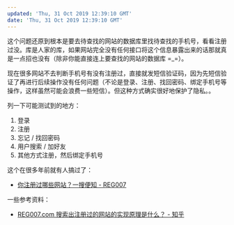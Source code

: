```yaml
---
updated: 'Thu, 31 Oct 2019 12:39:10 GMT'
date: 'Thu, 31 Oct 2019 12:39:10 GMT'
---
```


这个问题还原到根本是要去待查找的网站的数据库里找待查找的手机号，看看注册过没。库是人家的库，如果网站完全没有任何接口将这个信息暴露出来的话那就真是一点招也没有（除非你能直接连上要查找的网站的数据库 =\_=）。

现在很多网站不去判断手机号有没有注册过，直接就发短信验证码，因为先短信验证了再进行后续操作没有任何问题（不论是登录、注册、找回密码、绑定手机号等操作，这样虽然可能会浪费一些短信）。但这种方式确实很好地保护了隐私。。

列一下可能测试到的地方：

1.  登录
2.  注册
3.  忘记 / 找回密码
4.  用户搜索 / 加好友
5.  其他方式注册，然后绑定手机号

这个在很多年前就有人搞过了：

-   [你注册过哪些网站？一搜便知 - REG007](https://www.reg007.com/)

一些参考资料：

-   [REG007.com 搜索出注册过的网站的实现原理是什么？ - 知乎](https://www.zhihu.com/question/24715922)
